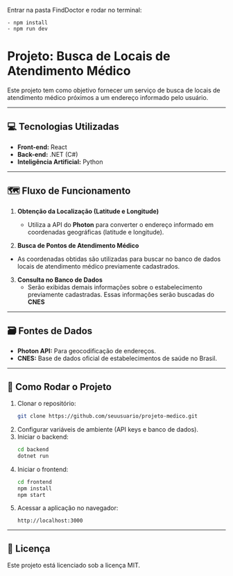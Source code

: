 Entrar na pasta FindDoctor e rodar no terminal:

	- npm install
	- npm run dev

# Projeto: Busca de Locais de Atendimento Médico

Este projeto tem como objetivo fornecer um serviço de busca de locais de atendimento médico próximos a um endereço informado pelo usuário.

---

## 💻 Tecnologias Utilizadas

- **Front-end:** React
- **Back-end:** .NET (C#)
- **Inteligência Artificial:** Python

---

## 🗺️ Fluxo de Funcionamento

1. **Obtenção da Localização (Latitude e Longitude)**  
   - Utiliza a API do **Photon** para converter o endereço informado em coordenadas geográficas (latitude e longitude).  

2. **Busca de Pontos de Atendimento Médico**  
  - As coordenadas obtidas são utilizadas para buscar no banco de dados locais de atendimento médico previamente cadastrados.

3. **Consulta no Banco de Dados**  
   - Serão exibidas demais informações sobre o estabelecimento previamente cadastradas. Essas informações serão buscadas do **CNES**

---

## 🗃️ Fontes de Dados

- **Photon API:** Para geocodificação de endereços.  
- **CNES:** Base de dados oficial de estabelecimentos de saúde no Brasil.  

---

## 🚀 Como Rodar o Projeto

1. Clonar o repositório:  
   ```bash
   git clone https://github.com/seuusuario/projeto-medico.git
   ```
2. Configurar variáveis de ambiente (API keys e banco de dados).  
3. Iniciar o backend:  
   ```bash
   cd backend
   dotnet run
   ```
4. Iniciar o frontend:  
   ```bash
   cd frontend
   npm install
   npm start
   ```
5. Acessar a aplicação no navegador:  
   ```
   http://localhost:3000
   ```

---

## 📝 Licença
Este projeto está licenciado sob a licença MIT.
